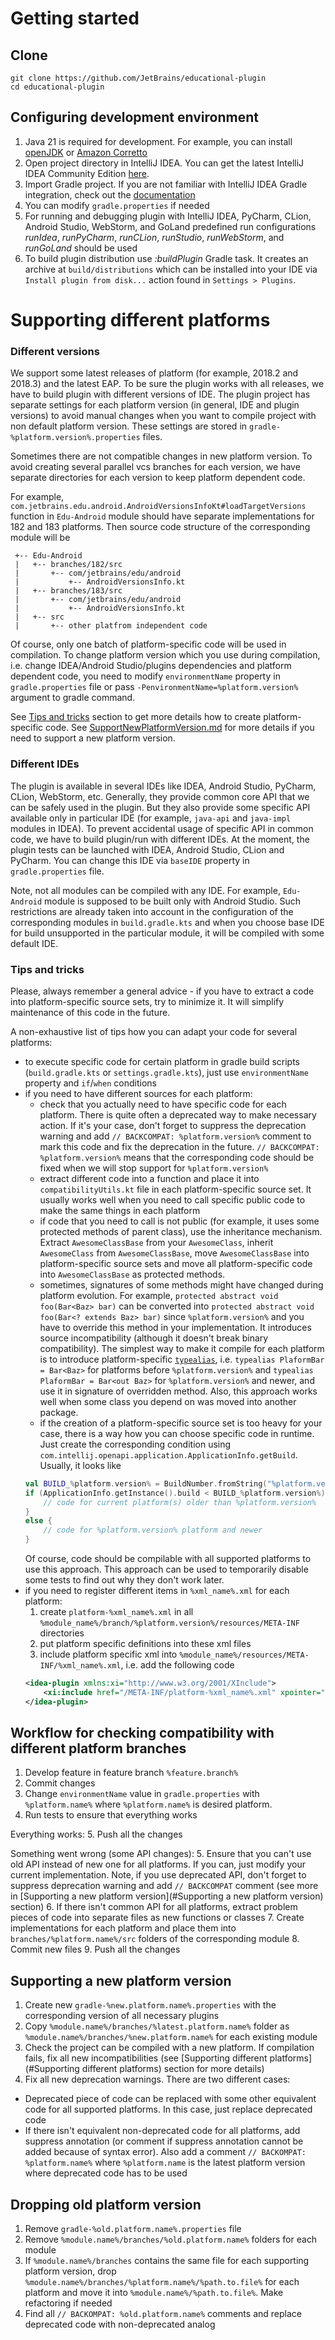 # Getting started

## Clone

```
git clone https://github.com/JetBrains/educational-plugin
cd educational-plugin
```

## Configuring development environment

1. Java 21 is required for development.
For example, you can install [openJDK](https://openjdk.java.net/install/) or [Amazon Corretto](https://docs.aws.amazon.com/corretto/latest/corretto-17-ug/downloads-list.html)
2. Open project directory in IntelliJ IDEA.
You can get the latest IntelliJ IDEA Community Edition [here](https://www.jetbrains.com/idea/download/).
3. Import Gradle project. If you are not familiar with IntelliJ IDEA Gradle integration, check out the [documentation](https://www.jetbrains.com/help/idea/gradle.html)
4. You can modify `gradle.properties` if needed
5. For running and debugging plugin with IntelliJ IDEA, PyCharm, CLion, Android Studio, WebStorm, and GoLand predefined run configurations *runIdea*, *runPyCharm*, *runCLion*, *runStudio*, *runWebStorm*, and *runGoLand* 
should be used
6. To build plugin distribution use *:buildPlugin* Gradle task. 
It creates an archive at `build/distributions` which can be installed into your IDE via `Install plugin from disk...` action found in `Settings > Plugins`.

# Supporting different platforms

### Different versions

We support some latest releases of platform (for example, 2018.2 and 2018.3) and the latest EAP.
To be sure the plugin works with all releases, we have to build plugin with different versions of IDE.
The plugin project has separate settings for each platform version (in general, IDE and plugin versions) 
to avoid manual changes when you want to compile project with non default platform version.
These settings are stored in `gradle-%platform.version%.properties` files.

Sometimes there are not compatible changes in new platform version.
To avoid creating several parallel vcs branches for each version, we have separate
directories for each version to keep platform dependent code.

For example, `com.jetbrains.edu.android.AndroidVersionsInfoKt#loadTargetVersions` function in `Edu-Android` module
should have separate implementations for 182 and 183 platforms.
Then source code structure of the corresponding module will be

     +-- Edu-Android
     |   +-- branches/182/src
     |       +-- com/jetbrains/edu/android
     |           +-- AndroidVersionsInfo.kt
     |   +-- branches/183/src
     |       +-- com/jetbrains/edu/android
     |           +-- AndroidVersionsInfo.kt
     |   +-- src
     |       +-- other platfrom independent code
     
Of course, only one batch of platform-specific code will be used in compilation.
To change platform version which you use during compilation, 
i.e. change IDEA/Android Studio/plugins dependencies and platform dependent code,
you need to modify `environmentName` property in `gradle.properties` file or 
pass `-PenvironmentName=%platform.version%` argument to gradle command.

See [Tips and tricks](#tips-and-tricks) section to get more details how to create platform-specific code.
See [SupportNewPlatformVersion.md](/documentation/SupportNewPlatformVersion.md) for more details if you need to support a new platform version.

### Different IDEs

The plugin is available in several IDEs like IDEA, Android Studio, PyCharm, CLion, WebStorm, etc.
Generally, they provide common core API that we can be safely used in the plugin. But they also provide some specific API
available only in particular IDE (for example, `java-api` and `java-impl` modules in IDEA).
To prevent accidental usage of specific API in common code, we have to build plugin/run with different IDEs.
At the moment, the plugin tests can be launched with IDEA, Android Studio, CLion and PyCharm.
You can change this IDE via `baseIDE` property in `gradle.properties` file.

Note, not all modules can be compiled with any IDE. For example, `Edu-Android` module is supposed to be built
only with Android Studio. 
Such restrictions are already taken into account in the configuration of the corresponding modules
in `build.gradle.kts` and when you choose base IDE for build unsupported in the particular module, 
it will be compiled with some default IDE.

### Tips and tricks

Please, always remember a general advice - if you have to extract a code into platform-specific source sets, try to minimize it.
It will simplify maintenance of this code in the future.

A non-exhaustive list of tips how you can adapt your code for several platforms:
* to execute specific code for certain platform in gradle build scripts (`build.gradle.kts` or `settings.gradle.kts`),
just use `environmentName` property and `if`/`when` conditions
* if you need to have different sources for each platform:
    - check that you actually need to have specific code for each platform.
    There is quite often a deprecated way to make necessary action.
    If it's your case, don't forget to suppress the deprecation warning and add `// BACKCOMPAT: %platform.version%` comment to mark this code and
    fix the deprecation in the future.
    `// BACKCOMPAT: %platform.version%` means that the corresponding code should be fixed when we will stop support for `%platform.version%`
    - extract different code into a function and place it into `compatibilityUtils.kt` file in each platform-specific source set.
    It usually works well when you need to call specific public code to make the same things in each platform
    - if code that you need to call is not public (for example, it uses some protected methods of parent class), use the inheritance mechanism.
    Extract `AwesomeClassBase` from your `AwesomeClass`, inherit `AwesomeClass` from `AwesomeClassBase`,
    move `AwesomeClassBase` into platform-specific source sets and move all platform-specific code into `AwesomeClassBase` as protected methods.
    - sometimes, signatures of some methods might have changed during platform evolution.
    For example, `protected abstract void foo(Bar<Baz> bar)` can be converted into `protected abstract void foo(Bar<? extends Baz> bar)` since `%platform.version%`
    and you have to override this method in your implementation.
    It introduces source incompatibility (although it doesn't break binary compatibility).
    The simplest way to make it compile for each platform is to introduce platform-specific [`typealias`](https://kotlinlang.org/docs/reference/type-aliases.html),
    i.e. `typealias PlaformBar = Bar<Baz>` for platforms before `%platform.version%` and 
    `typealias PlaformBar = Bar<out Baz>` for `%platform.version%` and newer, and use it in signature of overridden method.
    Also, this approach works well when some class you depend on was moved into another package. 
    - if the creation of a platform-specific source set is too heavy for your case, there is a way how you can choose specific code in runtime.
    Just create the corresponding condition using `com.intellij.openapi.application.ApplicationInfo.getBuild`.
    Usually, it looks like
    ```kotlin
    val BUILD_%platform.version% = BuildNumber.fromString("%platform.version%")!!
    if (ApplicationInfo.getInstance().build < BUILD_%platform.version%) {
        // code for current platform(s) older than %platform.version%
    } 
    else {
        // code for %platform.version% platform and newer
    }
    ```
    Of course, code should be compilable with all supported platforms to use this approach.
    This approach can be used to temporarily disable some tests to find out why they don't work later.
* if you need to register different items in `%xml_name%.xml` for each platform:
    1. create `platform-%xml_name%.xml` in all `%module_name%/branch/%platform.version%/resources/META-INF` directories
    2. put platform specific definitions into these xml files
    3. include platform specific xml into `%module_name%/resources/META-INF/%xml_name%.xml`, i.e. add the following code
    ```xml
    <idea-plugin xmlns:xi="http://www.w3.org/2001/XInclude">
        <xi:include href="/META-INF/platform-%xml_name%.xml" xpointer="xpointer(/idea-plugin/*)"/>
    </idea-plugin>  
    ```


## Workflow for checking compatibility with different platform branches

1. Develop feature in feature branch `%feature.branch%`
2. Commit changes
3. Change `environmentName` value in `gradle.properties` with `%platform.name%` where `%platform.name%` is desired platform. 
4. Run tests to ensure that everything works

Everything works:
5. Push all the changes

Something went wrong (some API changes):
5. Ensure that you can't use old API instead of new one for all platforms. If you can, just modify your current implementation.
Note, if you use deprecated API, don't forget to suppress deprecation warning and 
add `// BACKCOMPAT` comment (see more in [Supporting a new platform version](#Supporting a new platform version) section)
6. If there isn't common API for all platforms, extract problem pieces of code into separate files as new functions or classes
7. Create implementations for each platform and place them into `branches/%platform.name%/src` folders of the corresponding module
8. Commit new files
9. Push all the changes

## Supporting a new platform version

1. Create new `gradle-%new.platform.name%.properties` with the corresponding version of all necessary plugins
2. Copy `%module.name%/branches/%latest.platform.name%` folder as `%module.name%/branches/%new.platform.name%`
for each existing module
3. Check the project can be compiled with a new platform. If compilation fails, fix all new incompatibilities
(see [Supporting different platforms](#Supporting different platforms) section for more details)
4. Fix all new deprecation warnings. There are two different cases:
  * Deprecated piece of code can be replaced with some other equivalent code for all supported platforms.
  In this case, just replace deprecated code
  * If there isn't equivalent non-deprecated code for all platforms, 
  add suppress annotation (or comment if suppress annotation cannot be added because of syntax error).
  Also add a comment `// BACKOMPAT: %platform.name%` where `%platform.name` is the latest platform version where deprecated code has to be used
  
## Dropping old platform version

1. Remove `gradle-%old.platform.name%.properties` file
2. Remove `%module.name%/branches/%old.platform.name%` folders for each module
3. If `%module.name%/branches` contains the same file for each supporting platform version,
drop `%module.name%/branches/%platform.name%/%path.to.file%` for each platform and move it into `%module.name%/%path.to.file%`.
Make refactoring if needed
4. Find all `// BACKOMPAT: %old.platform.name%` comments and replace deprecated code with non-deprecated analog
